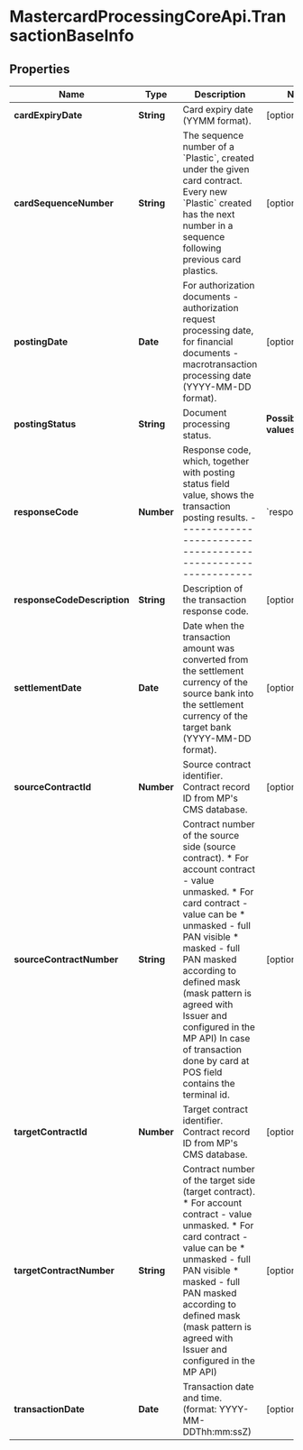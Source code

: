 # MastercardProcessingCoreApi.TransactionBaseInfo

## Properties

Name | Type | Description | Notes
------------ | ------------- | ------------- | -------------
**cardExpiryDate** | **String** | Card expiry date (YYMM format).  | [optional] 
**cardSequenceNumber** | **String** | The sequence number of a &#x60;Plastic&#x60;, created under the given card contract. Every new &#x60;Plastic&#x60; created has the next number in a sequence following previous card plastics.  | [optional] 
**postingDate** | **Date** | For authorization documents - authorization request processing date, for financial documents - macrotransaction processing date (YYYY-MM-DD format).  | [optional] 
**postingStatus** | **String** | Document processing status.  | **Possible values**  | **Description**                                                                                                                                                                                                                                                                                                                                  | |--------------------- |------------------------------------------------------------------------------------------------------------------------------------------------------------------------------------------------------------------------------------------------------------------------------------------------------------------------------------------------- | | Closed               | Reversal (document) has been successfully posted.                                                                                                                                                                                                                                                                                                | | Decline              | Document was rejected when it was processed.                                                                                                                                                                                                                                                                                                     | | Decline Service      | Document has been posted with the dispute contract.                                                                                                                                                                                                                                                                                              | | From Stand-In        | Obsolete status.                                                                                                                                                                                                                                                                                                                                 | | InActive             | Document status after its reversal document was successfully posted, or authorization document status after its financial document was successfully posted.                                                                                                                                                                                      | | Posted               | Document has been successfully posted.                                                                                                                                                                                                                                                                                                           | | PostPone             | Status used for documents in specific chains on acquiring side.                                                                                                                                                                                                                                                                                  | | Processed            | Intermediary status of a document during processing. This status is often given for example, to a financial document in the \&quot;When available\&quot; category during the processing stage if the required amount is not available on contract accounts.                                                                                                  | | Rejected             | Document was rejected when it was loaded (for authorization documents).                                                                                                                                                                                                                                                                          | | Suspended            | Authorization document is waiting to be posted.                                                                                                                                                                                                                                                                                                  | | System               | Status assigned to Product Inspector technical docs.                                                                                                                                                                                                                                                                                             | | Under Workflow       | The document is being processed in the Workflow Management module. This status is assigned to documents when it is necessary to stop standard processing of documents for additional checks (manual review). For example, when manually entering a batch of documents, or if the corresponding documents were not found during reconciliation.”  | | Waiting              | Document is waiting.                                                                                                                                                                                                                                                                                                                             |  | [optional] 
**responseCode** | **Number** | Response code, which, together with posting status field value, shows the transaction posting results.   ------------------------------------------------------------- | &#x60;responseCode&#x60;        | &#x60;responseCodeDescription&#x60;           | |-----------------------|-------------------------------------| | 0   | Successfully completed | 1   | Refer to card issuer | 2   | Refer to card issuer&#39;s special condition | 3   |  Invalid merchant / source | 4   |  PICK UP | 5   |  Do not Honour | 6   |  Error | 7   |  Pick-up card, special condition | 8   |  Honour with identification | 9   |  Request in progress | 10  |  Approved for partial amount | 11  |  Approved (VIP)12  Invalid transaction | 13  |  Invalid amount | 14  |  No such card | 15  |  No such issuer | 16  |  Approved, update track 3 | 17  |  Customer cancellation | 18  |  Customer dispute | 19  |  Re-enter transaction | 20  |  Invalid response | 21  |  No action taken | 22  |  Suspected malfunction | 23  |  Unacceptable transaction fee | 24  |  File update not supported by receiver | 25  |  No such record | 26  |  Duplicate record update, old record replaced | 27  |  File update field edit error | 28  |  File locked out while update | 29  |  File update error, contact acquirer | 30  |  Format error | 31  |  Issuer signed-off | 32  |  Completed partially | 33  |  Pick-up, expired card | 34  |  Suspect Fraud | 35  |  Pick-up, card acceptor contact acquirer | 36  |  Pick up, card restricted | 37  |  Pick up, call acquirer security | 38  |  Pick up, Allowable PIN tries exceeded | 39  |  No credit account | 40  |  Requested function not supported | 41  |  Pick up, lost card | 42  |  No universal account | 43  |  Pick up, stolen card | 44  |  No investment account | 45  |  Reserved for ISO use | 46  |  Contract closed | 47  |  Reserved for ISO use | 48  |  Reserved for ISO use | 49  |  Reserved for ISO use | 50  |  Do not renew | 51  |  Not sufficient funds | 52  |  No cheque account | 53  |  No savings account54  Expired card / target | 55  |  Incorrect PIN | 56  |  No card record | 57  |  Transaction not permitted to cardholder | 58  |  Transaction not permitted to terminal | 59  |  Suspected fraud | 60  |  Card acceptor contact acquirer | 61  |  Exceeds withdrawal amount limit | 62  |  Restricted card | 63  |  Security violation | 64  |  Wrong original amount | 65  |  Exceeds withdrawal frequency limit | 66  |  Call acquirers security department | 67  |  Card to be picked up at ATM | 68  |  Response received too late | 69  |  Reserved | 70  |  Invalid transaction; contact card issuer | 71  |  Decline PIN not changed | 72  |  Reserved | 73  |  Reserved | 74  |  Reserved | 75  |  Allowable number of PIN tries exceeded | 76  |  Wrong PIN, number of PIN tries exceeded | 77  |  Wrong Reference No. | 78  |  Record Not Found | 79  |  Already reversed | 80  |  Network error | 81  |  Foreign network error / PIN cryptographic error | 82  |  Time-out at issuer system / Bad CVV (VISA) | 83  |  Transaction failed | 84  |  Pre-authorization timed out | 85  |  No reason to decline | 86  |  Unable to validate PIN | 87  |  Purchase Approval Only | 88  |  Cryptographic failure | 89  |  Authentication failure | 90  |  Cutoff is in progress | 91  |  Issuer or switch is inoperative | 92  |  Unable to route at acquirer module | 93  |  Cannot be completed, violation of law | 94  |  Duplicate Transmission | 95  |  Reconcile error / Auth Not found | 96  |  System Malfunction | 97  |  Reserved | 98  |  Reserved | 99  |  Reserved | 101  |  Chain not found | 102  |  Incorrect Chain | 103  |  Multiple Adjustment | 111  |  Card BIN not on file | 112  |  Card type not in service for this device | 113  |  Invalid operation for this card | 115  |  Requested function not supported | 117  |  Suspicious Transaction | 119  |  Card BIN not in service for this device | 120  |  Card not in service for this device | 121  |  Repeat | 122  |  Previous doc not found | 123  |  Invalid reversal amount | 124  |  Capture period expired | 125  |  Invalid capture amount | 126  |  Invalid PIN block format | 128  |  No communication keys available for use | 129  |  Operation key buffer error | 130  |  Invalid Terminal ID | 131  |  Wrong Transaction Attributes | 132  |  Unmatched Transaction Condition | 133  |  The transaction has already been reversed | 140  |  Field 39 in response is absent | 141  |  Unexpected Field 39 received | 142  |  Destination Channel has deceased | 143  |  Check request declined by Billing Channel | 144  |  Payment request declined by Billing Channel | 145  |  Credit authorization declined | 146  |  Card not In service for international transfers | 147  |  Transaction declined by Terminal | 148  |  Tokenization is unavailable for card | 149  |  Invalid Resolution Method ID | 160  |  Device Hardware/Software Error | 161  |  Wrong device status | 162  |  Unknown status message | 163  |  HSM Response error | 164  |  Command rejected by device | 165  |  Authorization System malfunction | 166  |  Command aborted | 167  |  ISO Log Insert Error | 168  |  Field Mapper internal Error | 169  |  Limit not setup | 170  |  Message Authentication Key not defined | 171  |  Message Authentication Field Missing | 172  |  MAC verification Error | 173  |  MAC Generation error | 174  |  Security Hardware/Software error | 175  |  Security Module Channel Timeout | 176  |  Link is inactive. Device is not connected | 177  |  Device is not in transaction | 178  |  Device is already in transaction | 179  |  Device response timed out | 180  |  Amount is too small. Dispense not possible | 181  |  Amount is too big. Dispense not possible | 182  |  Amount has cent&#39;s | 183  |  Dispense not possible | 185  |  Invalid authorization amount | 188  |  The Cardholder has not taken MONEY | 189  |  Non working time for this device | 190  |  Device not configured or not valid | 191  |  Device contract not valid | 192  |  Device not on file | 193  |  Requested operation not on file for this device | 194  |  Operation is disabled for this device | 195  |  Currency is not available for device | 196  |  Internal System Malfunction | 198  |  Track 2 Format Error | 199  |  PIN Block Conversion Error | 200  |  The Cardholder has not taken his Card | 201  |  Device is connected to another controller | 203  |  Source contract expired | 214  |  Merchant card is not on file | 240  |  Instalments not supported | 241  |  Over than maximum supported amount for instalments | 242  |  Less than minimum supported amount for instalments | 243  |  Over maximum supported instalments | 244  |  Below minimum supported instalments | 245  |  Over maximum gratuity months | 246  |  Below minimum gratuity months | 247  |  Recurring not available | 248  |  Invalid Recurring parameters | 249  |  Unsupported Recurring operation | 254  |  Merchant card expired | 257  |  Merchant card contract has not been approved | 258  |  Device contract is not on file | 261  |  Device amount limits exceeded | 262  |  Rejected Some Documents in this Batch | 263  |  Wrong Invoice Party | 265  |  Device frequency limits exceeded | 270  |  CAT transaction is not compatible with MCC 6011 | 271  |  Transaction attributes for chip card are present but Service Code not belongs to Integrated Circuit Card | 361  |  Merchant card amount limits exceeded | 365  |  Merchant card frequency limits exceeded | 405  |  Strong Customer Authentication Required | 457  |  CashBack disabled | 461  |  Exceeds CashBack amount limit -------------------------------------------------------------------  | [optional] 
**responseCodeDescription** | **String** | Description of the transaction response code.  | [optional] 
**settlementDate** | **Date** | Date when the transaction amount was converted from the settlement currency of the source bank into the settlement currency of the target bank (YYYY-MM-DD format).  | [optional] 
**sourceContractId** | **Number** | Source contract identifier. Contract record ID from MP&#39;s CMS database.  | [optional] 
**sourceContractNumber** | **String** | Contract number of the source side (source contract).  * For account contract - value unmasked. * For card contract - value can be   * unmasked - full PAN visible   * masked - full PAN masked according to defined mask (mask pattern is agreed with Issuer and configured in the MP API)  In case of transaction done by card at POS field contains the terminal id.  | [optional] 
**targetContractId** | **Number** | Target contract identifier. Contract record ID from MP&#39;s CMS database.  | [optional] 
**targetContractNumber** | **String** | Contract number of the target side (target contract).  * For account contract - value unmasked. * For card contract - value can be   * unmasked - full PAN visible   * masked - full PAN masked according to defined mask (mask pattern is agreed with Issuer and configured in the MP API)  | [optional] 
**transactionDate** | **Date** | Transaction date and time. (format: YYYY-MM-DDThh:mm:ssZ)  | [optional] 


